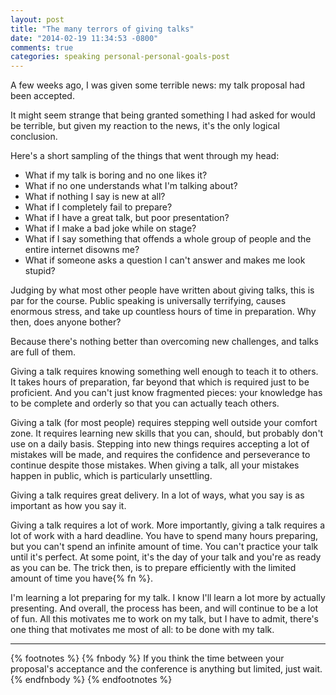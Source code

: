```yaml
---
layout: post
title: "The many terrors of giving talks"
date: "2014-02-19 11:34:53 -0800"
comments: true
categories: speaking personal-personal-goals-post
---
```

A few weeks ago, I was given some terrible news\: my talk proposal had been accepted.

It might seem strange that being granted something I had asked for would be terrible, but given my
reaction to the news, it's the only logical conclusion.

Here's a short sampling of the things that went through my head:
* What if my talk is boring and no one likes it?
* What if no one understands what I'm talking about?
* What if nothing I say is new at all?
* What if I completely fail to prepare?
* What if I have a great talk, but poor presentation?
* What if I make a bad joke while on stage?
* What if I say something that offends a whole group of people and the entire internet disowns me?
* What if someone asks a question I can't answer and makes me look stupid?

Judging by what most other people have written about giving talks, this is par for the course.
Public speaking is universally terrifying, causes enormous stress, and take up countless hours of
time in preparation. Why then, does anyone bother?

Because there's nothing better than overcoming new challenges, and talks are full of them.

Giving a talk requires knowing something well enough to teach it to others. It takes hours of
preparation, far beyond that which is required just to be proficient. And you can't just know
fragmented pieces: your knowledge has to be complete and orderly so that you can actually teach
others.

Giving a talk (for most people) requires stepping well outside your comfort zone. It requires
learning new skills that you can, should, but probably don't use on a daily basis. Stepping into new
things requires accepting a lot of mistakes will be made, and requires the confidence and
perseverance to continue despite those mistakes. When giving a talk, all your mistakes happen in
public, which is particularly unsettling.

Giving a talk requires great delivery. In a lot of ways, what you say is as important as how you
say it.

Giving a talk requires a lot of work. More importantly, giving a talk requires a lot of
work with a hard deadline. You have to spend many hours preparing, but you can't spend an infinite
amount of time. You can't practice your talk until it's perfect. At some point, it's the day of your
talk and you're as ready as you can be. The trick then, is to prepare efficiently with the limited
amount of time you have{% fn %}.

I'm learning a lot preparing for my talk. I know I'll learn a lot more by actually presenting. And
overall, the process has been, and will continue to be a lot of fun. All this motivates me to work
on my talk, but I have to admit, there's one thing that motivates me most of all: to be done with my
talk.

- - -

{% footnotes %}
{% fnbody %}
If you think the time between your proposal's acceptance and the conference is anything but
limited, just wait.
{% endfnbody %}
{% endfootnotes %}
